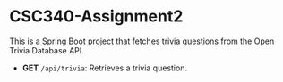 # CSC340-Assignment2

This is a Spring Boot project that fetches trivia questions from the Open Trivia Database API.
- **GET** `/api/trivia`: Retrieves a trivia question.
